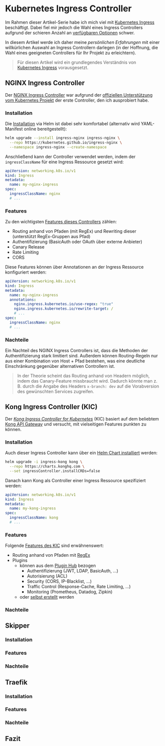 # Kubernetes Ingress Controller

Im Rahmen dieser Artikel-Serie habe ich mich viel mit [Kubernetes Ingress][ingress] beschäftigt.
Dabei fiel mir jedoch die Wahl eines Ingress Controllers aufgrund der schieren Anzahl an [verfügbaren Optionen][controller:overview] schwer.

In diesem Artikel werde ich daher meine _persönlichen Erfahrungen_ mit einer willkürlichen Auswahl an Ingress Controllern darlegen (in der Hoffnung, die Wahl eines geeigneten Controllers für Ihr Projekt zu erleichtern).

> Für diesen Artikel wird ein grundlegendes Verständnis von [Kubernetes Ingress][ingress] vorausgesetzt.

## NGINX Ingress Controller

Der [NGINX Ingress Controller][nginx:github] war aufgrund der [offiziellen Unterstützung vom Kubernetes Projekt][nginx:official-support] der erste Controller, den ich ausprobiert habe.

### Installation

Die [Installation][nginx:install] via Helm ist dabei sehr komfortabel (alternativ wird YAML-Manifest online bereitgestellt):

```bash
helm upgrade --install ingress-nginx ingress-nginx \
  --repo https://kubernetes.github.io/ingress-nginx \
  --namespace ingress-nginx --create-namespace
```

Anschließend kann der Controller verwendet werden, indem der `ingressClassName` für eine Ingress Ressource gesetzt wird:

```yaml
apiVersion: networking.k8s.io/v1
kind: Ingress
metadata:
  name: my-nginx-ingress
spec:
  ingressClassName: nginx
  # ...
```

### Features

Zu den wichtigsten [Features dieses Controllers][nginx:annotations] zählen:

- Routing anhand von Pfaden (mit RegEx) und Rewriting dieser (unterstützt RegEx-Gruppen aus Pfad)
- Authentifizierung (BasicAuth oder OAuth über externe Anbieter)
- Canary Release
- Rate Limiting
- CORS

Diese Features können über Annotationen an der Ingress Ressource konfiguriert werden:

```yaml
apiVersion: networking.k8s.io/v1
kind: Ingress
metadata:
  name: my-nginx-ingress
  annotations:
    nginx.ingress.kubernetes.io/use-regex: "true"
    nginx.ingress.kubernetes.io/rewrite-target: /
    # ...
spec:
  ingressClassName: nginx
  # ...
```

### Nachteile

Ein Nachteil des NGINX Ingress Controllers ist, dass die Methoden der Authentifizierung stark limitiert sind.
Außerdem können Routing-Regeln nur aus einer Kombination von Host + Pfad bestehen, was eine deutliche Einschränkung gegenüber alternativen Controllern ist.

> In der Theorie scheint das Routing anhand von Headern möglich, indem das Canary-Feature missbraucht wird. Dadurch könnte man z. B. durch die Angabe des Headers `x-branch: dev` auf die Vorabversion des gewünschten Services zugreifen.

## Kong Ingress Controller (KIC)

Der [_Kong Ingress Controller for Kubernetes_][kong:github] (KIC) basiert auf dem beliebtem [Kong API Gateway][kong:kong] und versucht, mit vielseitigen Features punkten zu können.

### Installation

Auch dieser Ingress Controller kann über ein [Helm Chart installiert][kong:install] werden:

```bash
helm upgrade -i ingress-kong kong \
  --repo https://charts.konghq.com \
  --set ingressController.installCRDs=false
```

Danach kann Kong als Controller einer Ingress Ressource spezifiziert werden:

```yaml
apiVersion: networking.k8s.io/v1
kind: Ingress
metadata:
  name: my-kong-ingress
spec:
  ingressClassName: kong
  # ...
```

### Features

Folgende [Features des KIC][kong:features] sind erwähnenswert:

- Routing anhand von Pfaden mit [RegEx][kong:regex]
- Plugins
  - können aus dem [Plugin Hub][kong:plugins:hub] bezogen
    - Authentifizierung (JWT, LDAP, BasicAuth, ...)
    - Autorisierung (ACL)
    - Security (CORS, IP-Blacklist, ...)
    - Traffic Control (Response-Cache, Rate Limiting, ...)
    - Monitoring (Prometheus, Datadog, Zipkin)
  - oder [selbst erstellt][kong:plugins:custom] werden

### Nachteile

## Skipper

### Installation

### Features

### Nachteile

## Traefik

### Installation

### Features

### Nachteile

## Fazit

<!-- REFERENCES -->
[ingress]: https://kubernetes.io/docs/concepts/services-networking/ingress/
[controller:overview]: https://docs.google.com/spreadsheets/d/191WWNpjJ2za6-nbG4ZoUMXMpUK8KlCIosvQB0f-oq3k
[nginx:github]: https://github.com/kubernetes/ingress-nginx
[nginx:official-support]: https://kubernetes.io/docs/concepts/services-networking/ingress-controllers/
[nginx:install]: https://kubernetes.github.io/ingress-nginx/deploy/#quick-start
[nginx:annotations]: https://kubernetes.github.io/ingress-nginx/user-guide/nginx-configuration/annotations/#annotations
[kong:github]: https://github.com/Kong/kubernetes-ingress-controller
[kong:kong]: https://github.com/Kong/kong
[kong:install]: https://docs.konghq.com/kubernetes-ingress-controller/2.0.x/deployment/k4k8s/#helm
[kong:regex]: https://discuss.konghq.com/t/kong-ingress-controller-and-path-based-routing/2956/6
[kong:features]: https://github.com/Kong/kubernetes-ingress-controller/#features
[kong:plugins:hub]: https://docs.konghq.com/hub/
[kong:plugins:custom]: https://docs.konghq.com/kubernetes-ingress-controller/2.0.x/guides/setting-up-custom-plugins/
